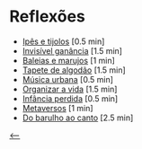 # Reflexões

- [Ipês e tijolos](./ipes-e-tijolos.html) <span class="word-count">[0.5 min]</span>
- [Invisível ganância](./invisivel-ganancia.html) <span class="word-count">[1.5 min]</span>
- [Baleias e marujos](./baleias-e-marujos.html) <span class="word-count">[1 min]</span>
- [Tapete de algodão](./tapete-de-algodao.html) <span class="word-count">[1.5 min]</span>
- [Música urbana](./musica-urbana.html) <span class="word-count">[0.5 min]</span>
- [Organizar a vida](./organizar-a-vida.html) <span class="word-count">[1.5 min]</span>
- [Infância perdida](./infancia-perdida.html) <span class="word-count">[0.5 min]</span>
- [Metaversos](./metaversos.html) <span class="word-count">[1 min]</span>
- [Do barulho ao canto](./do-barulho-ao-canto.html) <span class="word-count">[2.5 min]</span>

[<--](../)
